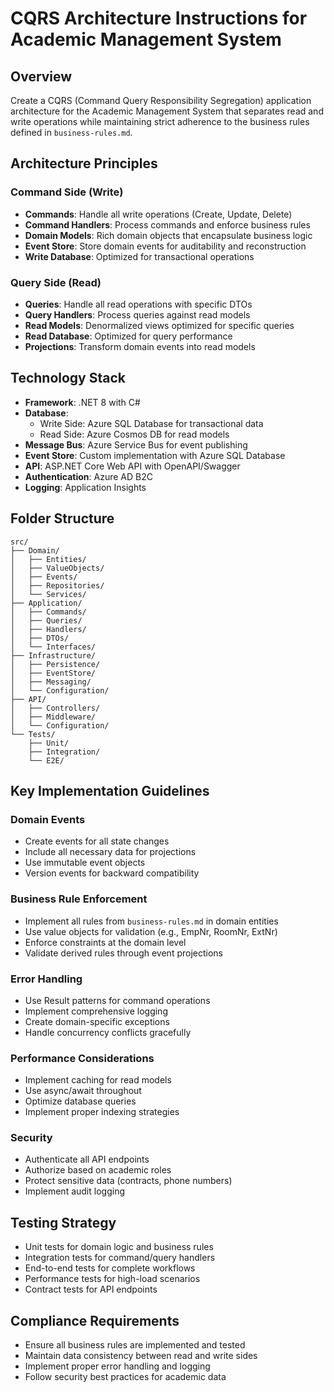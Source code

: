 # CQRS Architecture Instructions for Academic Management System

## Overview

Create a CQRS (Command Query Responsibility Segregation) application architecture for the Academic Management System that separates read and write operations while maintaining strict adherence to the business rules defined in `business-rules.md`.

## Architecture Principles

### Command Side (Write)

- **Commands**: Handle all write operations (Create, Update, Delete)
- **Command Handlers**: Process commands and enforce business rules
- **Domain Models**: Rich domain objects that encapsulate business logic
- **Event Store**: Store domain events for auditability and reconstruction
- **Write Database**: Optimized for transactional operations

### Query Side (Read)

- **Queries**: Handle all read operations with specific DTOs
- **Query Handlers**: Process queries against read models
- **Read Models**: Denormalized views optimized for specific queries
- **Read Database**: Optimized for query performance
- **Projections**: Transform domain events into read models

## Technology Stack

- **Framework**: .NET 8 with C#
- **Database**:
  - Write Side: Azure SQL Database for transactional data
  - Read Side: Azure Cosmos DB for read models
- **Message Bus**: Azure Service Bus for event publishing
- **Event Store**: Custom implementation with Azure SQL Database
- **API**: ASP.NET Core Web API with OpenAPI/Swagger
- **Authentication**: Azure AD B2C
- **Logging**: Application Insights

## Folder Structure

```
src/
├── Domain/
│   ├── Entities/
│   ├── ValueObjects/
│   ├── Events/
│   ├── Repositories/
│   └── Services/
├── Application/
│   ├── Commands/
│   ├── Queries/
│   ├── Handlers/
│   ├── DTOs/
│   └── Interfaces/
├── Infrastructure/
│   ├── Persistence/
│   ├── EventStore/
│   ├── Messaging/
│   └── Configuration/
├── API/
│   ├── Controllers/
│   ├── Middleware/
│   └── Configuration/
└── Tests/
    ├── Unit/
    ├── Integration/
    └── E2E/
```

## Key Implementation Guidelines

### Domain Events

- Create events for all state changes
- Include all necessary data for projections
- Use immutable event objects
- Version events for backward compatibility

### Business Rule Enforcement

- Implement all rules from `business-rules.md` in domain entities
- Use value objects for validation (e.g., EmpNr, RoomNr, ExtNr)
- Enforce constraints at the domain level
- Validate derived rules through event projections

### Error Handling

- Use Result patterns for command operations
- Implement comprehensive logging
- Create domain-specific exceptions
- Handle concurrency conflicts gracefully

### Performance Considerations

- Implement caching for read models
- Use async/await throughout
- Optimize database queries
- Implement proper indexing strategies

### Security

- Authenticate all API endpoints
- Authorize based on academic roles
- Protect sensitive data (contracts, phone numbers)
- Implement audit logging

## Testing Strategy

- Unit tests for domain logic and business rules
- Integration tests for command/query handlers
- End-to-end tests for complete workflows
- Performance tests for high-load scenarios
- Contract tests for API endpoints

## Compliance Requirements

- Ensure all business rules are implemented and tested
- Maintain data consistency between read and write sides
- Implement proper error handling and logging
- Follow security best practices for academic data

